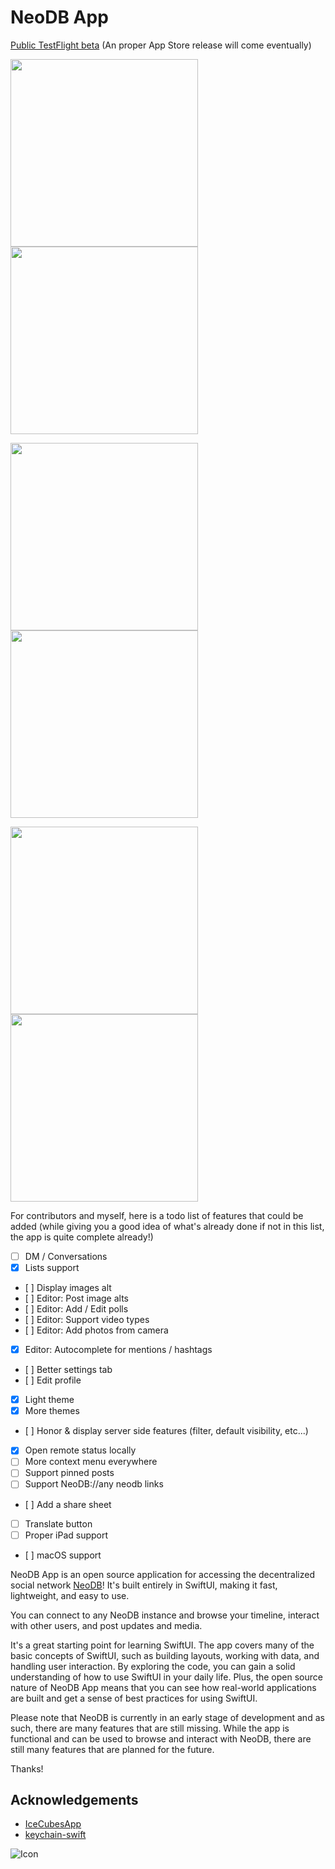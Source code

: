 # NeoDB App

[Public TestFlight beta](https://testflight.apple.com/join/apxemRpF) (An proper App Store release will come eventually)

<p float="left">
    <img src="Images/IMG_3865.png" width="300" />
    <img src="Images/IMG_3867.png" width="300" />
</p>
<p float="left">
    <img src="Images/IMG_3280.png" width="300" />
    <img src="Images/IMG_8182.png" width="300" />
</p>
<p float="left">
    <img src="Images/IMG_8181.png" width="300" />
    <img src="Images/IMG_8455.png" width="300" />
</p>

For contributors and myself, here is a todo list of features that could be added (while giving you a good idea of what's already done if not in this list, the app is quite complete already!)

- [ ] DM / Conversations
- [X] Lists support
- [ ] Display images alt
- [ ] Editor: Post image alts
- [ ] Editor: Add / Edit polls
- [ ] Editor: Support video types
- [ ] Editor: Add photos from camera
- [X] Editor: Autocomplete for mentions / hashtags
- [ ] Better settings tab
- [ ] Edit profile
- [X] Light theme
- [X] More themes
- [ ] Honor & display server side features (filter, default visibility, etc...)
- [X] Open remote status locally
- [ ] More context menu everywhere
- [ ] Support pinned posts
- [ ] Support NeoDB://any neodb links
- [ ] Add a share sheet
- [ ] Translate button
- [ ] Proper iPad support
- [ ] macOS support


NeoDB App is an open source application for accessing the decentralized social network [NeoDB](https://neodb.net/)! It's built entirely in SwiftUI, making it fast, lightweight, and easy to use.

You can connect to any NeoDB instance and browse your timeline, interact with other users, and post updates and media.

It's a great starting point for learning SwiftUI. The app covers many of the basic concepts of SwiftUI, such as building layouts, working with data, and handling user interaction. By exploring the code, you can gain a solid understanding of how to use SwiftUI in your daily life. Plus, the open source nature of NeoDB App means that you can see how real-world applications are built and get a sense of best practices for using SwiftUI.

Please note that NeoDB is currently in an early stage of development and as such, there are many features that are still missing. While the app is functional and can be used to browse and interact with NeoDB, there are still many features that are planned for the future.

Thanks!

## Acknowledgements
- [IceCubesApp](https://github.com/Dimillian/IceCubesApp)
- [keychain-swift](https://github.com/evgenyneu/keychain-swift)

![Icon](NeoDB/NeoDB/Assets.xcassets/AppIcon.appiconset/logo_square%201_no_alpha.png)
